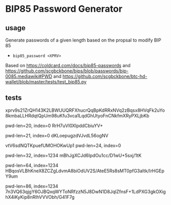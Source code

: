 # BIP85 Password Generator


## usage 

Generate passwords of a given length based on the propsal to modify BIP 85

* `bip85_password <XPRV>`

Based on https://coldcard.com/docs/bip85-passwords and https://github.com/scgbckbone/bips/blob/passwords/bip-0085.mediawiki#PWD and https://github.com/scgbckbone/btc-hd-wallet/blob/master/tests/test_bip85.py

## tests
xprv9s21ZrQH143K2LBWUUQRFXhucrQqBpKdRRxNVq2zBqsx8HVqFk2uYo8kmbaLLHRdqtQpUm98uKfu3vca1LqdGhUtyoFnCNkfmXRyPXLjbKb

pwd-len=20, index=0
RrH7uVI0XlpddCbiuYV+

pwd-len=21, index=0
dKLoepugzdVJvdL56ogNV

vtV6sdNQTKpuefUMOHOKwUp1
pwd-len=24, index=0

pwd-len=32, index=1234
mBhJgXCJd6IpdOu1cc/D1wU+5sxj/1tK

pwd-len=64, index=1234
HBqosVLBhKneX8ZCZgLdvmA8biOdUV2S/AteE5Rs8sMT0pfG3aItk/IrHGEpY9um

pwd-len=86, index=1234
7n3VQ63qjgY6OJBQxqWYToNRfzzN5J8DwN1D8JqlZfnsF+1LdPXG3gkOXighX4iKyKip8nRIhVVVObh/G41F7g
